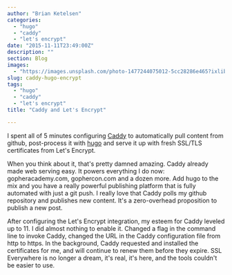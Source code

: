 ```yaml
---
author: "Brian Ketelsen"
categories: 
  - "hugo"
  - "caddy"
  - "let's encrypt"
date: "2015-11-11T23:49:00Z"
description: ""
section: Blog
images: 
  - "https://images.unsplash.com/photo-1477244075012-5cc28286e465?ixlib=rb-0.3.5&q=80&fm=jpg&crop=entropy&cs=tinysrgb&w=1080&fit=max&s=650281f5f6da101b6954a53645bf6501"
slug: caddy-hugo-encrypt
tags: 
  - "hugo"
  - "caddy"
  - "let's encrypt"
title: "Caddy and Let's Encrypt"

---
```




I spent all of 5 minutes configuring [Caddy](https://caddyserver.com) to automatically pull content from github, post-process it with [hugo](http://gohugo.io) and serve it up with fresh SSL/TLS certificates from Let's Encrypt. <!-- more -->

When you think about it, that's pretty damned amazing.  Caddy already made web serving easy.  It powers everything I do now: gopheracademy.com, gophercon.com and a dozen more.  Add hugo to the mix and you have a really powerful publishing platform that is fully automated with just a git push.  I really love that Caddy polls my github repository and publishes new content.  It's a zero-overhead proposition to publish a new post.

After configuring the Let's Encrypt integration, my esteem for Caddy leveled up to 11.  I did almost nothing to enable it.  Changed a flag in the command line to invoke Caddy, changed the URL in the Caddy configuration file from http to https.  In the background, Caddy requested and installed the certificates for me, and will continue to renew them before they expire.  SSL Everywhere is no longer a dream, it's real, it's here, and the tools couldn't be easier to use.
